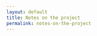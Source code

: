 ```yaml
---
layout: default
title: Notes on the project
permalink: notes-on-the-project
---
```

<!-- Add an essay or interpretive material below this line,
using HTML or markdown.  Do not modify this file above this line -->
